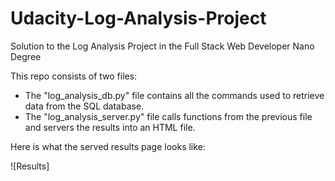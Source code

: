 # Udacity-Log-Analysis-Project
Solution to the Log Analysis Project in the Full Stack Web Developer Nano Degree

This repo consists of two files:
- The "log_analysis_db.py" file contains all the commands used to retrieve data from the SQL database. 
- The "log_analysis_server.py" file calls functions from the previous file and servers the results into an HTML file. 

Here is what the served results page looks like: 

![Results]

